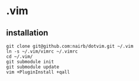 # .vim

## installation
~~~
git clone git@github.com:nairb/dotvim.git ~/.vim
ln -s ~/.vim/vimrc ~/.vimrc 
cd ~/.vim/ 
git submodule init 
git submodule update 
vim +PluginInstall +qall
~~~
